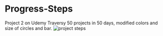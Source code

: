 # Progress-Steps
Project 2 on Udemy Traversy 50 projects in 50 days, modified colors and size of circles and bar.
![project steps](https://user-images.githubusercontent.com/87918240/162554785-36a1941c-16ec-4b94-97c0-c8e1fb563793.png)
